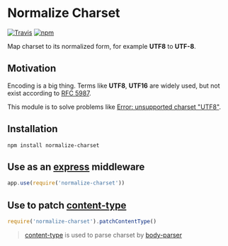 # Normalize Charset

[![Travis](https://img.shields.io/travis/arniu/normalize-charset.svg)](https://travis-ci.org/arniu/normalize-charset)
[![npm](https://img.shields.io/npm/v/normalize-charset.svg)](https://www.npmjs.com/package/normalize-charset)

Map charset to its normalized form, for example **UTF8** to **UTF-8**.

## Motivation

Encoding is a big thing. Terms like **UTF8**, **UTF16** are widely used, but not exist according to [RFC 5987][rfc5987].

This module is to solve problems like [Error: unsupported charset "UTF8"][issue50].

## Installation

```
npm install normalize-charset
```

## Use as an [express][express] middleware

```javascript
app.use(require('normalize-charset'))
```

## Use to patch [content-type][content-type]

```javascript
require('normalize-charset').patchContentType()
```

> [content-type][content-type] is used to parse charset by [body-parser][body-parser]

[rfc5987]: https://tools.ietf.org/html/rfc5987
[issue50]: https://github.com/expressjs/body-parser/issues/50
[content-type]: https://www.npmjs.com/package/content-type
[body-parser]: https://www.npmjs.com/package/body-parser
[express]: https://www.npmjs.com/package/express
